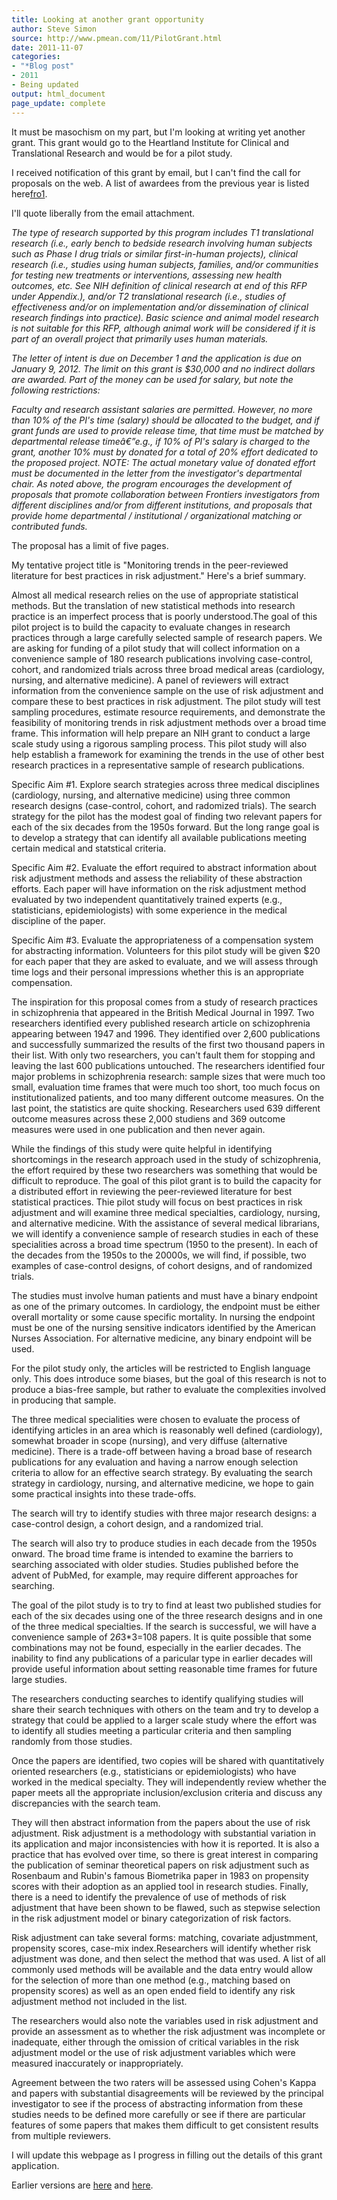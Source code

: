 ```yaml
---
title: Looking at another grant opportunity
author: Steve Simon
source: http://www.pmean.com/11/PilotGrant.html
date: 2011-11-07
categories:
- "*Blog post"
- 2011
- Being updated
output: html_document
page_update: complete
---
```


It must be masochism on my part, but I'm looking at writing yet another grant. This grant would go to the Heartland Institute for Clinical and Translational Research and would be for a pilot study.

<!---More--->

I received notification of this grant by email, but I can't find the call for proposals on the web. A list of awardees from the previous year is listed here[fro1].

I'll quote liberally from the email attachment.

*The type of research supported by this program includes T1 translational research (i.e., early bench to bedside research involving human subjects such as Phase I drug trials or similar first-in-human projects), clinical research (i.e., studies using human subjects, families, and/or communities for testing new treatments or interventions, assessing new health outcomes, etc. See NIH definition of clinical research at end of this RFP under Appendix.), and/or T2 translational research (i.e., studies of effectiveness and/or on implementation and/or dissemination of clinical research findings into practice). Basic science and animal model research is not suitable for this RFP, although animal work will be considered if it is part of an overall project that primarily uses human materials.*

*The letter of intent is due on December 1 and the application is due on January 9, 2012. The limit on this grant is $30,000 and no indirect dollars are awarded. Part of the money can be used for salary, but note the following restrictions:*

*Faculty and research assistant salaries are permitted. However, no more than 10% of the PI's time (salary) should be allocated to the budget, and if grant funds are used to provide release time, that time must be matched by departmental release timeâ€”e.g., if 10% of PI's salary is charged to the grant, another 10% must by donated for a total of 20% effort dedicated to the proposed project. NOTE: The actual monetary value of donated effort must be documented in the letter from the investigator's departmental chair. As noted above, the program encourages the development of proposals that promote collaboration between Frontiers investigators from different disciplines and/or from different institutions, and proposals that provide home departmental / institutional / organizational matching or contributed funds.*

The proposal has a limit of five pages.

My tentative project title is "Monitoring trends in the peer-reviewed literature for best practices in risk adjustment." Here's a brief summary.

Almost all medical research relies on the use of appropriate statistical methods. But the translation of new statistical methods into research practice is an imperfect process that is poorly understood.The goal of this pilot project is to build the capacity to evaluate changes in research practices through a large carefully selected sample of research papers. We are asking for funding of a pilot study that will collect information on a convenience sample of 180 research publications involving case-control, cohort, and randomized trials across three broad medical areas (cardiology, nursing, and alternative medicine). A panel of reviewers will extract information from the convenience sample on the use of risk adjustment and compare these to best practices in risk adjustment. The pilot study will test sampling procedures, estimate resource requirements, and demonstrate the feasibility of monitoring trends in risk adjustment methods over a broad time frame. This information will help prepare an NIH grant to conduct a large scale study using a rigorous sampling process. This pilot study will also help establish a framework for examining the trends in the use of other best research practices in a representative sample of research publications.

Specific Aim #1. Explore search strategies across three medical disciplines (cardiology, nursing, and alternative medicine) using three common research designs (case-control, cohort, and radomized trials). The search strategy for the pilot has the modest goal of finding two relevant papers for each of the six decades from the 1950s forward. But the long range goal is to develop a strategy that can identify all available publications meeting certain medical and statstical criteria.

Specific Aim #2. Evaluate the effort required to abstract information about risk adjustment methods and assess the reliability of these abstraction efforts. Each paper will have information on the risk adjustment method evaluated by two independent quantitatively trained experts (e.g., statisticians, epidemiologists) with some experience in the medical discipline of the paper.

Specific Aim #3. Evaluate the appropriateness of a compensation system for abstracting information. Volunteers for this pilot study will be given $20 for each paper that they are asked to evaluate, and we will assess through time logs and their personal impressions whether this is an appropriate compensation.

The inspiration for this proposal comes from a study of research practices in schizophrenia that appeared in the British Medical Journal in 1997. Two researchers identified every published research article on schizophrenia appearing between 1947 and 1996. They identified over 2,600 publications and successfully summarized the results of the first two thousand papers in their list. With only two researchers, you can't fault them for stopping and leaving the last 600 publications untouched. The researchers identified four major problems in schizophrenia research: sample sizes that were much too small, evaluation time frames that were much too short, too much focus on institutionalized patients, and too many different outcome measures. On the last point, the statistics are quite shocking. Researchers used 639 different outcome measures across these 2,000 studiens and 369 outcome measures were used in one publication and then never again.

While the findings of this study were quite helpful in identifying shortcomings in the research approach used in the study of schizophrenia, the effort required by these two researchers was something that would be difficult to reproduce. The goal of this pilot grant is to build the capacity for a distributed effort in reviewing the peer-reviewed literature for best statistical practices. Thie pilot study will focus on best practices in risk adjustment and will examine three medical specialties, cardiology, nursing, and alternative medicine. With the assistance of several medical librarians, we will identify a convenience sample of research studies in each of these specialities across a broad time spectrum (1950 to the present). In each of the decades from the 1950s to the 20000s, we will find, if possible, two examples of case-control designs, of cohort designs, and of randomized trials.

The studies must involve human patients and must have a binary endpoint as one of the primary outcomes. In cardiology, the endpoint must be either overall mortality or some cause specific mortality. In nursing the endpoint must be one of the nursing sensitive indicators identified by the American Nurses Association. For alternative medicine, any binary endpoint will be used.

For the pilot study only, the articles will be restricted to English language only. This does introduce some biases, but the goal of this research is not to produce a bias-free sample, but rather to evaluate the complexities involved in producing that sample.

The three medical specialities were chosen to evaluate the process of identifying articles in an area which is reasonably well defined (cardiology), somewhat broader in scope (nursing), and very diffuse (alternative medicine). There is a trade-off between having a broad base of research publications for any evaluation and having a narrow enough selection criteria to allow for an effective search strategy. By evaluating the search strategy in cardiology, nursing, and alternative medicine, we hope to gain some practical insights into these trade-offs.

The search will try to identify studies with three major research designs: a case-control design, a cohort design, and a randomized trial.

The search will also try to produce studies in each decade from the 1950s onward. The broad time frame is intended to examine the barriers to searching associated with older studies. Studies published before the advent of PubMed, for example, may require different approaches for searching.

The goal of the pilot study is to try to find at least two published studies for each of the six decades using one of the three research designs and in one of the three medical specialties. If the search is successful, we will have a convenience sample of 2*6*3*3=108 papers. It is quite possible that some combinations may not be found, especially in the earlier decades. The inability to find any publications of a paricular type in earlier decades will provide useful information about setting reasonable time frames for future large studies.

The researchers conducting searches to identify qualifying studies will share their search techniques with others on the team and try to develop a strategy that could be applied to a larger scale study where the effort was to identify all studies meeting a particular criteria and then sampling randomly from those studies.

Once the papers are identified, two copies will be shared with quantitatively oriented researchers (e.g., statisticians or epidemiologists) who have worked in the medical specialty. They will independently review whether the paper meets all the appropriate inclusion/exclusion criteria and discuss any discrepancies with the search team.

They will then abstract information from the papers about the use of risk adjustment. Risk adjustment is a methodology with substantial variation in its application and major inconsistencies with how it is reported. It is also a practice that has evolved over time, so there is great interest in comparing the publication of seminar theoretical papers on risk adjustment such as Rosenbaum and Rubin's famous Biometrika paper in 1983 on propensity scores with their adoption as an applied tool in research studies. Finally, there is a need to identify the prevalence of use of methods of risk adjustment that have been shown to be flawed, such as stepwise selection in the risk adjustment model or binary categorization of risk factors.

Risk adjustment can take several forms: matching, covariate adjustmment, propensity scores, case-mix index.Researchers will identify whether risk adjustment was done, and then select the method that was used. A list of all commonly used methods will be available and the data entry would allow for the selection of more than one method (e.g., matching based on propensity scores) as well as an open ended field to identify any risk adjustment method not included in the list.

The researchers would also note the variables used in risk adjustment and provide an assessment as to whether the risk adjustment was incomplete or inadequate, either through the omission of critical variables in the risk adjustment model or the use of risk adjustment variables which were measured inaccurately or inappropriately.

Agreement between the two raters will be assessed using Cohen's Kappa and papers with substantial disagreements will be reviewed by the principal investigator to see if the process of abstracting information from these studies needs to be defined more carefully or see if there are particular features of some papers that makes them difficult to get consistent results from multiple reviewers.

I will update this webpage as I progress in filling out the details of this grant application.

Earlier versions are [here][sim1] and [here][sim2].

[sim1]: http://www.pmean.com/11/PilotGrant.html
[sim2]: http://new.pmean.com/pilot-grant/

[fro1]: http://www.kumc.edu/frontiers/pilot-studies-grant-awards.html
